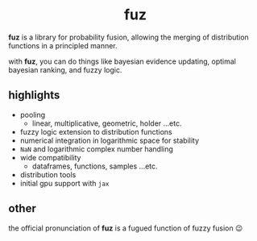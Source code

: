 <h1 align='center'>fuz</h1>

**fuz** is a library for probability fusion, allowing the merging of distribution functions in a principled manner.


with **fuz**, you can do things like bayesian evidence updating, optimal bayesian ranking, and fuzzy logic.

## highlights

- pooling
    - linear, multiplicative, geometric, holder ...etc.
- fuzzy logic extension to distribution functions
- numerical integration in logarithmic space for stability
- `NaN` and logarithmic complex number handling
- wide compatibility 
    - dataframes, functions, samples ...etc.
- distribution tools
- initial gpu support with `jax`

## other

the official pronunciation of **fuz** is a fugued function of fuzzy fusion 😉








